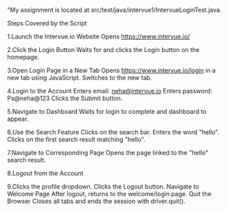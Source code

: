 "My assignment is located at src/test/java/intervue1/IntervueLoginTest.java.

Steps Covered by the Script

1.Launch the Intervue.io Website
Opens https://www.intervue.io/

2.Click the Login Button
Waits for and clicks the Login button on the homepage.

3.Open Login Page in a New Tab
Opens https://www.intervue.io/login in a new tab using JavaScript.
Switches to the new tab.

4.Login to the Account
Enters email: neha@intervue.io
Enters password: Ps@neha@123
Clicks the Submit button.

5.Navigate to Dashboard
Waits for login to complete and dashboard to appear.

6.Use the Search Feature
Clicks on the search bar.
Enters the word "hello".
Clicks on the first search result matching "hello".

7.Navigate to Corresponding Page
Opens the page linked to the "hello" search result.

8.Logout from the Account

9.Clicks the profile dropdown.
Clicks the Logout button.
Navigate to Welcome Page
After logout, returns to the welcome/login page.
Quit the Browser
Closes all tabs and ends the session with driver.quit().
